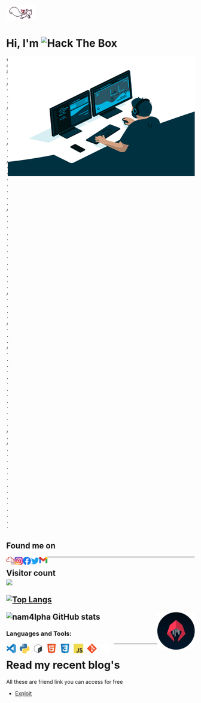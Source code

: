 ## <img height="40" src="/icons/kyubey.gif"/>
# Hi, I'm <img src="https://www.hackthebox.com/badge/image/1161286" alt="Hack The Box">

<img align="right" alt="GIF" src="/icons/code.gif?raw=true" width="500" height="320" />

```
root@nam4lpha:~# cat about.txt
.-..-. / - .... . / .--. .- - .... / .. ... / -- --- .-. . / .. -- .--. --- .-. - .- -. - / - .... .- -. / - .... . / -.. . ... - .. -. .- - .. --- -. / .-..-. / ..--.- -. .- -- ....- .-.. .--. .... .- ..--.-
```



## Found me on 
<a href="https://tryhackme.com/p/nam4lpha">
  <img align="left" alt="TryHackMe" width="22px" src="/icons/tryhackme.png" />
</a>
<a href="https://www.instagram.com/nam4lpha/">
  <img align="left" alt="nam4lpha's Instagram" width="22px" src="/icons/instagram.png" />
</a>
<a href="https://facebook.com/100020906198571">
  <img align="left" alt="nam4lpha's facebook" width="22px" src="/icons/facebook.svg" />
</a>
<a href="https://twitter.com/namxomcau">
  <img align="left" alt="nam4lpha | Twitter" width="22px" src="/icons/twitter.svg" />
</a>
<a href="mailto:namxomcau@gmail.com">
  <img align="left" alt="nam4lpha | Gmail" width="22px" src="/icons/gmail.png" />
</a>

--------------------------
<p align="left"> 
  <h2>Visitor count<br>
  <img src="https://profile-counter.glitch.me/namtv2312/count.svg" />
</p>


[![Top Langs](https://github-readme-stats.vercel.app/api/top-langs/?username=namtv2312&layout=compact)](https://github.com/namtv2312/github-readme-stats)

<a href="http://n4m4rch.tk">
  <img align="right" alt="Wicker" width="100px" src="/icons/icon-hacker.png" />
</a>

![nam4lpha GitHub stats](https://github-readme-stats.vercel.app/api?username=namtv2312&show_icons=true&title_color=fff&icon_color=79ff97&text_color=9f9f9f&bg_color=151515)

### Languages and Tools:

<img align="left" alt="Visual Studio Code" width="26px" src="/icons/vs-code.svg" style="padding-right:10px;" />
<img align="left" alt="Python" width="26px" src="/icons/python.png" style="padding-right:10px;" />
<img align="left" alt="Bash" width="26px" src="/icons/shell.png" style="padding-right:10px;" />
<img align="left" alt="HTML5" width="26px" src="/icons/html5.svg" style="padding-right:10px;" />
<img align="left" alt="CSS3" width="26px" src="/icons/css3.svg" style="padding-right:10px;" />
<img align="left" alt="JavaScript" width="26px" src="/icons/js.svg" style="padding-right:10px;" />
<img align="left" alt="Git" width="26px" src="/icons/git.svg" style="padding-right:10px;" />
<img align="left" alt="GitHub" width="26px" src="/icons/github.png" style="padding-right:10px;" />


---------------

# Read my recent blog's
All these are friend link you can access for free

- [Exploit](https://archnamtv.edublogs.org/2022)
